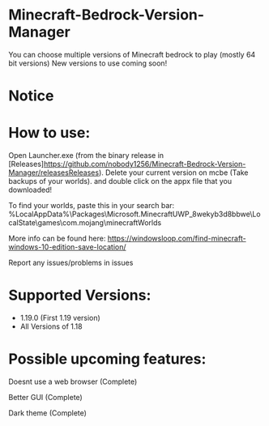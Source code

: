 # Minecraft-Bedrock-Version-Manager
You can choose multiple versions of Minecraft bedrock to play (mostly 64 bit versions)
New versions to use coming soon!

# Notice

# How to use:
Open Launcher.exe (from the binary release in [Releases]https://github.com/nobody1256/Minecraft-Bedrock-Version-Manager/releasesReleases). Delete your current version on mcbe (Take backups of your worlds).
and double click on the appx file that you downloaded!

To find your worlds, paste this in your search bar:
%LocalAppData%\Packages\Microsoft.MinecraftUWP_8wekyb3d8bbwe\LocalState\games\com.mojang\minecraftWorlds

More info can be found here: https://windowsloop.com/find-minecraft-windows-10-edition-save-location/

Report any issues/problems in issues

# Supported Versions:
+ 1.19.0 (First 1.19 version)
+ All Versions of 1.18



# Possible upcoming features:








Doesnt use a web browser (Complete)










Better GUI (Complete)











Dark theme (Complete)







